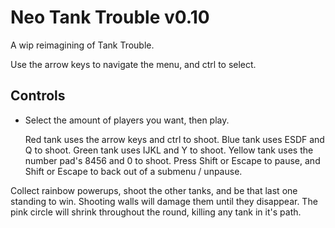 # Neo Tank Trouble v0.10
A wip reimagining of Tank Trouble. 

Use the arrow keys to navigate the menu, and ctrl to select.

## Controls

- Select the amount of players you want, then play.

	Red tank uses the arrow keys and ctrl to shoot.
	Blue tank uses ESDF and Q to shoot.
	Green tank uses IJKL and Y to shoot.
	Yellow tank uses the number pad's 8456 and 0 to shoot.
	Press Shift or Escape to pause, and Shift or Escape to back out of a submenu / unpause.

Collect rainbow powerups, shoot the other tanks, and be that last one standing to win. 
Shooting walls will damage them until they disappear. 
The pink circle will shrink throughout the round, killing any tank in it's path.


